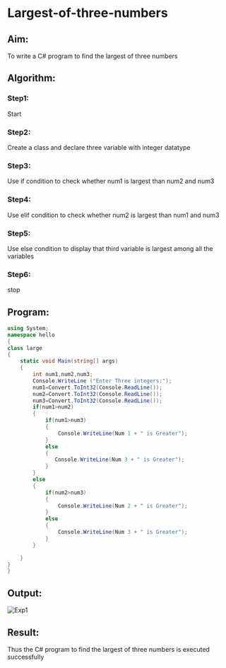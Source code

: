 # Largest-of-three-numbers
## Aim:
To write a C# program to find the largest of three numbers

## Algorithm:
### Step1: 
Start
### Step2:
Create a class and declare three variable with integer datatype
### Step3:
Use if condition to check whether num1 is largest than num2 and num3
### Step4:
Use elif condition to check whether num2 is largest than num1 and num3
### Step5:
Use else condition to display that third variable is largest among all the variables
### Step6:
stop

## Program:
~~~c#
using System;
namespace hello
{
class large
{
    static void Main(string[] args)
    { 
        int num1,num2,num3;
        Console.WriteLine ("Enter Three integers:");
        num1=Convert.ToInt32(Console.ReadLine());
        num2=Convert.ToInt32(Console.ReadLine());
        num3=Convert.ToInt32(Console.ReadLine());
        if(num1>num2)
        {
            if(num1>num3)
            {
                Console.WriteLine(Num 1 + " is Greater");
            }
            else
            {
               Console.WriteLine(Num 3 + " is Greater");  
            }
        }
        else
        { 
            if(num2>num3)
            {
                Console.WriteLine(Num 2 + " is Greater");
            }
            else
            {
                Console.WriteLine(Num 3 + " is Greater");
            }
        }

    }
}
}
~~~

## Output:
![Exp1](https://user-images.githubusercontent.com/75235386/163832721-44574f95-1a0f-4a39-b2a7-5f8cfdc62eb0.png)

## Result:
Thus the C# program to find the largest of three numbers is executed successfully
